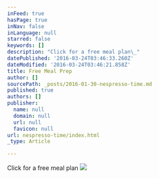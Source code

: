 ```yaml
---
inFeed: true
hasPage: true
inNav: false
inLanguage: null
starred: false
keywords: []
description: "Click for a free meal plan\_"
datePublished: '2016-03-24T03:46:33.260Z'
dateModified: '2016-03-24T03:46:21.858Z'
title: Free Meal Prep
author: []
sourcePath: _posts/2016-01-30-nespresso-time.md
published: true
authors: []
publisher:
  name: null
  domain: null
  url: null
  favicon: null
url: nespresso-time/index.html
_type: Article

---
```

Click for a free meal plan ![](https://s3-us-west-2.amazonaws.com/the-grid-img/p/4894c686fee00aca2300e52c2dae2d12dfcf9d36.jpg)